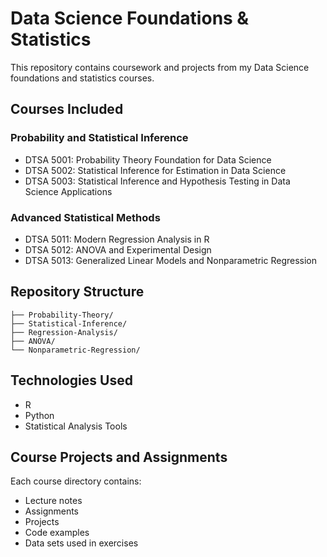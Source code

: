# Data Science Foundations & Statistics

This repository contains coursework and projects from my Data Science foundations and statistics courses.

## Courses Included

### Probability and Statistical Inference
- DTSA 5001: Probability Theory Foundation for Data Science
- DTSA 5002: Statistical Inference for Estimation in Data Science
- DTSA 5003: Statistical Inference and Hypothesis Testing in Data Science Applications

### Advanced Statistical Methods
- DTSA 5011: Modern Regression Analysis in R
- DTSA 5012: ANOVA and Experimental Design
- DTSA 5013: Generalized Linear Models and Nonparametric Regression

## Repository Structure

```
├── Probability-Theory/
├── Statistical-Inference/
├── Regression-Analysis/
├── ANOVA/
└── Nonparametric-Regression/
```

## Technologies Used
- R
- Python
- Statistical Analysis Tools

## Course Projects and Assignments
Each course directory contains:
- Lecture notes
- Assignments
- Projects
- Code examples
- Data sets used in exercises
